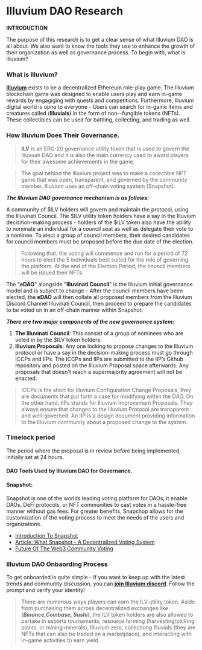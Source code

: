 # Illuvium DAO Research

**INTRODUCTION**

The purpose of this research is to get a clear sense of what Illuvium DAO is all about. We also want to know the tools they use to enhance the growth of their organization as well as governance process. To begin with, what is Illuvium?

### What is Illuvium?

[**Illuvium**](https://illuvium.io) exists to be a decentralized Ethereum role-play game. The Illuvium blockchain game was designed to enable users play and earn in-game rewards by engagiging with quests and competitions. Furthermore, Illuvium digital world is opne to everyone - Users can search for in-game items and creatures called (**Illuvials**) in the form of non--fungible tokens (NFTs). These collectibles can be used for battling, collecting, and trading as well.

### How Illuvium Does Their Governance.

> **ILV** is an ERC-20 governance utility token that is used to govern the Illuvium DAO and it is also the main currency used to award players for their awesome achievements in the game.

> The goal behind the Illuvium project was to make a collectible NFT game that was open, transparent, and governed by the community member. Illuvium uses an off-chain voting system (Snapshot).

_**The Illuvium DAO governance mechanism is as follows:**_

A community of $ILV holders will govern and maintain the protocol, using the Illuvinati Council. The $ILV utility token holders have a say in the Illuvium decisition-making process - holders of the $ILV token also have the ability to nominate an individual for a council seat as well as delegate their vote to a nominee. To elect a group of council members, their desired candidates for council members must be proposed before the due date of the election.

> Following that, the voting will commence and run for a period of 72 hours to elect the 5 individuals best suited for the role of governing the platform. At the end of the Election Period, the council members will be issued their NFTs.

The "**eDAO**" alongside "**Illuvinati Council**" is the Illuvium initial governance model and is subject to change - After the council members have been elected, the **eDAO** will then collate all proposed members from the Illuvium Discord Channel Illuvinati Council, then proceed to prepare the candidates to be voted on in an off-chain manner within Snapshot.

_**There are two major components of the new governance system:**_

1. **The Illuvinati Council**: This consist of a group of nominees who are voted in by the $ILV token holders.
2. **Illuvium Proposals**: Any one looking to propose changes to the Illuvium protocol or have a say in the decision-making process must go through ICCPs and IIPs. The ICCPs and IIPs are submitted to the IIP’s Github repository and posted on the Illuvium Proposal space afterwards. Any proposals that doesn't reach a supermajority agreement will not be enacted.

> ICCPs is the short for Illuvium Configuration Change Proposals, they are documents that put forth a case for modifying within the DAO. On the other hand, IIPs stands for Illuvium Improvement Proposals. They always ensure that changes to the Illuvium Protocol are transparent and well-governed. An IIP is a design document providing information to the Illuvium community about a proposed change to the system.

### Timelock period

The period where the proposal is in review before being implemented, initially set at 24 hours.

#### DAO Tools Used by Illuvium DAO for Governance.

#### **Snapshot**:

Snapshot is one of the worlds leading voting platform for DAOs, it enable DAOs, DeFi protocols, or NFT communities to cast votes in a hassle-free manner without gas fees. For greater benefits, Snapshop allows for the customization of the voting process to meet the needs of the users and organizations.

* [Introduction To Snapshot](https://docs.snapshot.org/introduction)
* [Article: What Snapshot - A Decentralized Voting System](https://tinyurl.com/2c9c2pzj)
* [Future Of The Web3 Community Voting](https://www.youtube.com/watch?v=KZgn5PnpW0M.)

### Illuvium DAO Onbaording Process

To get onboarded is quite simple - If you want to keep up with the latest trends and community discussion, you can [**join Illuvium discord**](https://discord.com/invite/illuvium). Follow the prompt and verify your identity!

> There are numerous ways players can earn the ILV utility token. Aside from purchasing them across decentralized exchanges like (_**Binance,Coinbase, Sushi**_), the ILV token holders are also allowed to partake in esports tournaments, resource farming (harvesting/picking plants, or mining minerals), Illuvium zero, collectiong Illuvials (they are NFTs that can also be traded on a marketplace), and interacting with in-game activities to earn yield.
